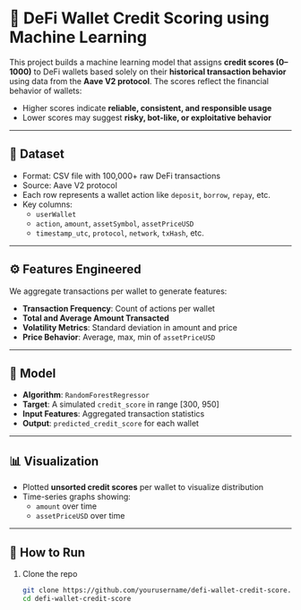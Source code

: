 # 🧠 DeFi Wallet Credit Scoring using Machine Learning

This project builds a machine learning model that assigns **credit scores (0–1000)** to DeFi wallets based solely on their **historical transaction behavior** using data from the **Aave V2 protocol**. The scores reflect the financial behavior of wallets:
- Higher scores indicate **reliable, consistent, and responsible usage**
- Lower scores may suggest **risky, bot-like, or exploitative behavior**

---

## 📁 Dataset

- Format: CSV file with 100,000+ raw DeFi transactions
- Source: Aave V2 protocol
- Each row represents a wallet action like `deposit`, `borrow`, `repay`, etc.
- Key columns:
  - `userWallet`
  - `action`, `amount`, `assetSymbol`, `assetPriceUSD`
  - `timestamp_utc`, `protocol`, `network`, `txHash`, etc.

---

## ⚙️ Features Engineered

We aggregate transactions per wallet to generate features:
- **Transaction Frequency**: Count of actions per wallet
- **Total and Average Amount Transacted**
- **Volatility Metrics**: Standard deviation in amount and price
- **Price Behavior**: Average, max, min of `assetPriceUSD`

---

## 🤖 Model

- **Algorithm**: `RandomForestRegressor`
- **Target**: A simulated `credit_score` in range [300, 950]
- **Input Features**: Aggregated transaction statistics
- **Output**: `predicted_credit_score` for each wallet

---

## 📊 Visualization

- Plotted **unsorted credit scores** per wallet to visualize distribution
- Time-series graphs showing:
  - `amount` over time
  - `assetPriceUSD` over time

---

## 🚀 How to Run

1. Clone the repo  
   ```bash
   git clone https://github.com/yourusername/defi-wallet-credit-score.git
   cd defi-wallet-credit-score
